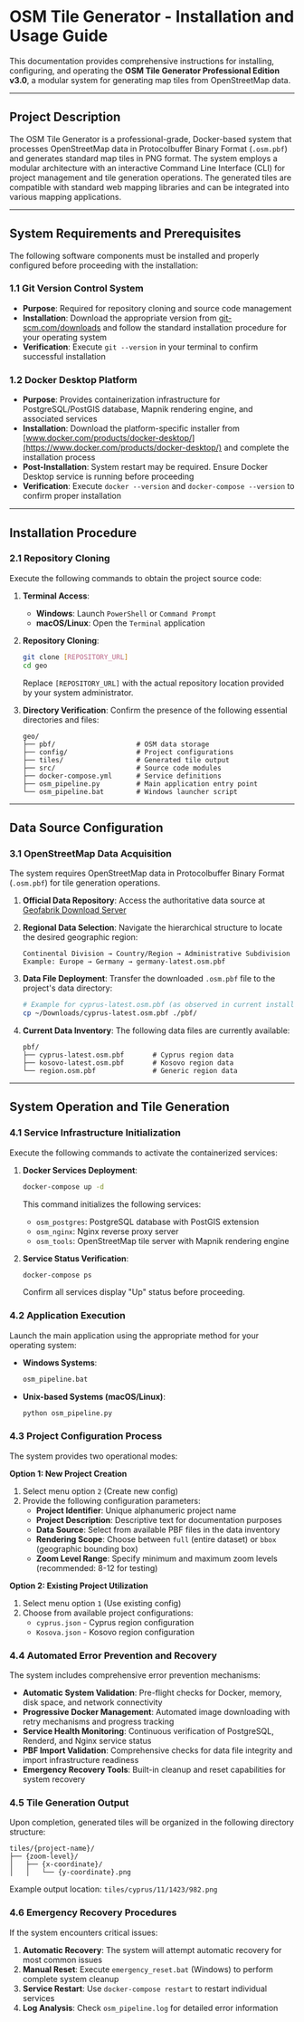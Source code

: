 # OSM Tile Generator - Installation and Usage Guide

This documentation provides comprehensive instructions for installing, configuring, and operating the **OSM Tile Generator Professional Edition v3.0**, a modular system for generating map tiles from OpenStreetMap data.

---

## Project Description

The OSM Tile Generator is a professional-grade, Docker-based system that processes OpenStreetMap data in Protocolbuffer Binary Format (`.osm.pbf`) and generates standard map tiles in PNG format. The system employs a modular architecture with an interactive Command Line Interface (CLI) for project management and tile generation operations. The generated tiles are compatible with standard web mapping libraries and can be integrated into various mapping applications.

---

## System Requirements and Prerequisites

The following software components must be installed and properly configured before proceeding with the installation:

### 1.1 Git Version Control System
-   **Purpose**: Required for repository cloning and source code management
-   **Installation**: Download the appropriate version from [git-scm.com/downloads](https://git-scm.com/downloads/) and follow the standard installation procedure for your operating system
-   **Verification**: Execute `git --version` in your terminal to confirm successful installation

### 1.2 Docker Desktop Platform
-   **Purpose**: Provides containerization infrastructure for PostgreSQL/PostGIS database, Mapnik rendering engine, and associated services
-   **Installation**: Download the platform-specific installer from [www.docker.com/products/docker-desktop/](https://www.docker.com/products/docker-desktop/) and complete the installation process
-   **Post-Installation**: System restart may be required. Ensure Docker Desktop service is running before proceeding
-   **Verification**: Execute `docker --version` and `docker-compose --version` to confirm proper installation

---

## Installation Procedure

### 2.1 Repository Cloning
Execute the following commands to obtain the project source code:

1.  **Terminal Access**:
    -   **Windows**: Launch `PowerShell` or `Command Prompt`
    -   **macOS/Linux**: Open the `Terminal` application

2.  **Repository Cloning**:
    ```bash
    git clone [REPOSITORY_URL]
    cd geo
    ```
    Replace `[REPOSITORY_URL]` with the actual repository location provided by your system administrator.

3.  **Directory Verification**:
    Confirm the presence of the following essential directories and files:
    ```
    geo/
    ├── pbf/                    # OSM data storage
    ├── config/                 # Project configurations
    ├── tiles/                  # Generated tile output
    ├── src/                    # Source code modules
    ├── docker-compose.yml      # Service definitions
    ├── osm_pipeline.py         # Main application entry point
    └── osm_pipeline.bat        # Windows launcher script
    ```

---

## Data Source Configuration

### 3.1 OpenStreetMap Data Acquisition
The system requires OpenStreetMap data in Protocolbuffer Binary Format (`.osm.pbf`) for tile generation operations.

1.  **Official Data Repository**:
    Access the authoritative data source at [Geofabrik Download Server](https://download.geofabrik.de/)

2.  **Regional Data Selection**:
    Navigate the hierarchical structure to locate the desired geographic region:
    ```
    Continental Division → Country/Region → Administrative Subdivision
    Example: Europe → Germany → germany-latest.osm.pbf
    ```

3.  **Data File Deployment**:
    Transfer the downloaded `.osm.pbf` file to the project's data directory:
    ```bash
    # Example for cyprus-latest.osm.pbf (as observed in current installation)
    cp ~/Downloads/cyprus-latest.osm.pbf ./pbf/
    ```

4.  **Current Data Inventory**:
    The following data files are currently available:
    ```
    pbf/
    ├── cyprus-latest.osm.pbf       # Cyprus region data
    ├── kosovo-latest.osm.pbf       # Kosovo region data
    └── region.osm.pbf              # Generic region data
    ```

---

## System Operation and Tile Generation

### 4.1 Service Infrastructure Initialization
Execute the following commands to activate the containerized services:

1.  **Docker Services Deployment**:
    ```bash
    docker-compose up -d
    ```
    This command initializes the following services:
    - `osm_postgres`: PostgreSQL database with PostGIS extension
    - `osm_nginx`: Nginx reverse proxy server
    - `osm_tools`: OpenStreetMap tile server with Mapnik rendering engine

2.  **Service Status Verification**:
    ```bash
    docker-compose ps
    ```
    Confirm all services display "Up" status before proceeding.

### 4.2 Application Execution
Launch the main application using the appropriate method for your operating system:

-   **Windows Systems**:
    ```bash
    osm_pipeline.bat
    ```

-   **Unix-based Systems (macOS/Linux)**:
    ```bash
    python osm_pipeline.py
    ```

### 4.3 Project Configuration Process
The system provides two operational modes:

**Option 1: New Project Creation**
1. Select menu option `2` (Create new config)
2. Provide the following configuration parameters:
   - **Project Identifier**: Unique alphanumeric project name
   - **Project Description**: Descriptive text for documentation purposes
   - **Data Source**: Select from available PBF files in the data inventory
   - **Rendering Scope**: Choose between `full` (entire dataset) or `bbox` (geographic bounding box)
   - **Zoom Level Range**: Specify minimum and maximum zoom levels (recommended: 8-12 for testing)

**Option 2: Existing Project Utilization**
1. Select menu option `1` (Use existing config)
2. Choose from available project configurations:
   - `cyprus.json` - Cyprus region configuration
   - `Kosova.json` - Kosovo region configuration

### 4.4 Automated Error Prevention and Recovery

The system includes comprehensive error prevention mechanisms:

-   **Automatic System Validation**: Pre-flight checks for Docker, memory, disk space, and network connectivity
-   **Progressive Docker Management**: Automated image downloading with retry mechanisms and progress tracking
-   **Service Health Monitoring**: Continuous verification of PostgreSQL, Renderd, and Nginx service status
-   **PBF Import Validation**: Comprehensive checks for data file integrity and import infrastructure readiness
-   **Emergency Recovery Tools**: Built-in cleanup and reset capabilities for system recovery

### 4.5 Tile Generation Output
Upon completion, generated tiles will be organized in the following directory structure:
```
tiles/{project-name}/
├── {zoom-level}/
│   ├── {x-coordinate}/
│   │   └── {y-coordinate}.png
```

Example output location: `tiles/cyprus/11/1423/982.png`

### 4.6 Emergency Recovery Procedures

If the system encounters critical issues:

1.  **Automatic Recovery**: The system will attempt automatic recovery for most common issues
2.  **Manual Reset**: Execute `emergency_reset.bat` (Windows) to perform complete system cleanup
3.  **Service Restart**: Use `docker-compose restart` to restart individual services
4.  **Log Analysis**: Check `osm_pipeline.log` for detailed error information